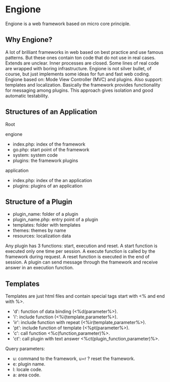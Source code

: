 Engione
===========

Engione is a web framework based on micro core principle.

Why Engione?
-----------

A lot of brilliant frameworks in web based on best practice and use famous patterns. 
But these ones contain ton code that do not use in real cases. Extends are unclear. 
Inner processes are closed. 
Some lines of real code are wrapped with boring infrastructure. 
Engione is not silver bullet, of course, but just implements some ideas for fun and fast web coding.
Engione based on: Mode View Controller (MVC) and plugins. Also support: templates and localization.
Basically the framework provides functionality for messaging among plugins. 
This approach gives isolation and good automatic testability.

Structures of an Application
-----------

Root

engione
- index.php: index of the framework
- go.php: start point of the framework
- system: system code
- plugins: the framework plugins

application
- index.php: index of the an application
- plugins: plugins of an application

Structure of a Plugin
-----------

- plugin_name: folder of a plugin
- plugin_name.php: entry point of a plugin
- templates: folder with templates
- themes: themes by name
- resources: localization data

Any plugin has 3 functions: start, execution and reset. A start function is executed only one time per session. 
A execute function is called by the framework during request. 
A reset function is executed in the end of session.
A plugin can send message through the framework and receive answer in an execution function. 

Templates
-----------

Templates are just html files and contain special tags start with <% and end with %>.
- 'd': function of data binding (<%d(parameter%>).
- 'i': include function (<%i(template,parameter%>).
- 'ir': include function with repeat (<%ir(template,parameter%>).
- 'pt': include function of template (<%pt(parameter%>).
- 'c': call function <%c(function,parameter)%>.
- 'ct': call plugin with text answer <%ct(plugin_function,parameter)%>.

Query parameters: 

- u: command to the framework, u=r ? reset the framework.
- e: plugin name.
- l: locale code.
- a: area code.
